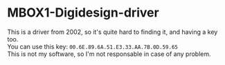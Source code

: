 # MBOX1-Digidesign-driver
This is a driver from 2002, so it's quite hard to finding it, and having a key too.
</br>
You can use this key: `00.6E.89.6A.51.E3.33.AA.7B.0D.59.65`
</br>
This is not my software, so I'm not responsable in case of any problem.
